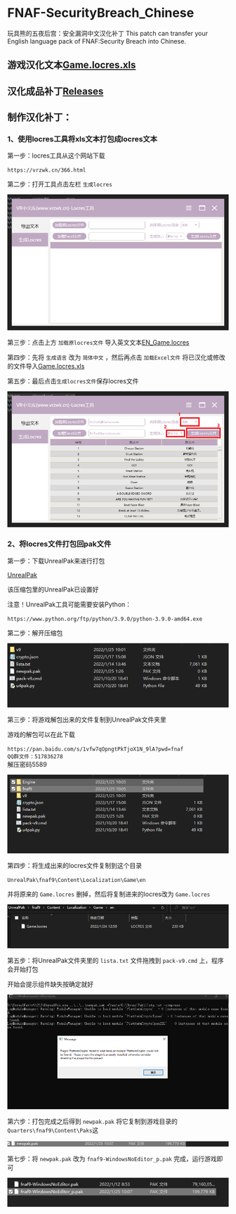 # FNAF-SecurityBreach_Chinese
玩具熊的五夜后宫：安全漏洞中文汉化补丁
This patch can transfer your English language pack of FNAF:Security Breach into Chinese. <br/>

## 游戏汉化文本[Game.locres.xls](src/Game.locres.xls) <br/>

## 汉化成品补丁[Releases](https://github.com/HanFengRuYue/FNAF-SecurityBreach_Chinese/releases/tag/%E6%AD%A3%E5%BC%8F%E7%89%88) <br/>

## 制作汉化补丁：

### 1、使用locres工具将xls文本打包成locres文本

第一步：locres工具从这个网站下载

`https://vrzwk.cn/366.html`

第二步：打开工具点击左栏 `生成locres`

![avatar](image/1.png)

第三步：点击上方 `加载原locres文件` 导入英文文本[EN_Game.locres](src/EN_Game.locres) 

第四步：先将 `生成语言` 改为 `简体中文` ，然后再点击 `加载Excel文件` 将已汉化或修改的文件导入[Game.locres.xls](src/Game.locres.xls) 

第五步：最后点击`生成locres文件`保存locres文件

![](image/4.png) 


### 2、将locres文件打包回pak文件

第一步：下载UnrealPak来进行打包 

[UnrealPak](program/UnrealPak.zip) 

该压缩包里的UnrealPak已设置好

注意！UnrealPak工具可能需要安装Python：

`https://www.python.org/ftp/python/3.9.0/python-3.9.0-amd64.exe`

第二步：解开压缩包

![](image/7.png) 

第三步：将游戏解包出来的文件复制到UnrealPak文件夹里

游戏的解包可以在此下载 <br/>

`https://pan.baidu.com/s/1vfw7qOpngtPkTjoX1N_9lA?pwd=fnaf` <br/>
`QQ群文件：517836278` <br/>
解压密码5589 <br/>

![](image/8.png) 

第四步：将生成出来的locres文件复制到这个目录

`UnrealPak\fnaf9\Content\Localization\Game\en`

并将原来的 `Game.locres` 删掉，然后将复制进来的locres改为 `Game.locres`

![](image/9.png)

第五步：将UnrealPak文件夹里的 `lista.txt` 文件拖拽到 `pack-v9.cmd` 上，程序会开始打包

开始会提示组件缺失按确定就好

![](image/10.png)

第六步：打包完成之后得到 `newpak.pak` 将它复制到游戏目录的 `Quarters\fnaf9\Content\Paks`这

![](image/11.png)

第七步：将 `newpak.pak` 改为 `fnaf9-WindowsNoEditor_p.pak` 完成，运行游戏即可

![](image/12.png)
